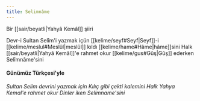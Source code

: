 ```yaml
---
title: Selimnâme
---
```


Bir [[sair/beyatli|Yahyâ Kemâl]] şiiri

Devr-i Sultan Selîm'i yazmak içün
[[kelime/seyf#Seyf|Seyf]]-i [[kelime/meslul#Meslûl|meslûl]] kıldı [[kelime/hame#Hâme|hâme]]sini
Halk [[sair/beyatli|Yahyâ Kemâl]]'e rahmet okur
[[kelime/gus#Gûş|Gûş]] ederken Selîmnâme'sini

#### Günümüz Türkçesi'yle
*Sultan Selim devrini yazmak için
Kılıç gibi çekti kalemini
Halk Yahya Kemal'e rahmet okur
Dinler iken Selimname'sini*
